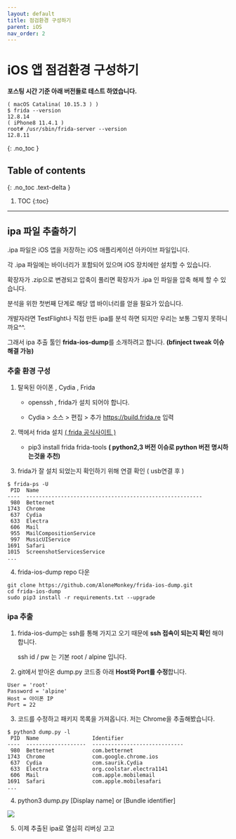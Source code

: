 ```yaml
---
layout: default
title: 점검환경 구성하기
parent: iOS
nav_order: 2
---
```


# iOS 앱 점검환경 구성하기 

**포스팅 시간 기준 아래 버전들로 테스트 하였습니다.**
```
( macOS Catalina( 10.15.3 ) )
$ frida --version 
12.8.14
( iPhone8 11.4.1 )
root# /usr/sbin/frida-server --version
12.8.11
```

{: .no_toc }

## Table of contents
{: .no_toc .text-delta }

1. TOC
{:toc}

---

## ipa 파일 추출하기

.ipa 파일은 iOS 앱을 저장하는 iOS 애플리케이션 아카이브 파일입니다. 

각 .ipa 파일에는 바이너리가 포함되어 있으며 iOS 장치에만 설치할 수 있습니다. 

확장자가 .zip으로 변경되고 압축이 풀리면 확장자가 .ipa 인 파일을 압축 해제 할 수 있습니다.

분석을 위한 첫번째 단계로 해당 앱 바이너리를 얻을 필요가 있습니다.

개발자라면 TestFlight나 직접 만든 ipa를 분석 하면 되지만 우리는 보통 그렇지 못하니까요^^.

그래서 ipa 추출 툴인 **frida-ios-dump**를 소개하려고 합니다. **(bfinject tweak 이슈 해결 가능)**

### 추출 환경 구성

1) 탈옥된 아이폰 , Cydia , Frida

    - openssh , frida가 설치 되어야 합니다.

    - Cydia > 소스 > 편집 > 추가 https://build.frida.re 입력

2) 맥에서 frida 설치 [( frida 공식사이트 )](https://frida.re)

    - pip3 install frida frida-tools **( python2,3 버전 이슈로 python 버전 명시하는것을 추천)**

3) frida가 잘 설치 되었는지 확인하기 위해 연결 확인 ( usb연결 후 )

```
$ frida-ps -U
 PID  Name
----  --------------------------------------------------------
 980  Betternet
1743  Chrome
 637  Cydia
 633  Electra
 606  Mail
 955  MailCompositionService
 997  MusicUIService
1691  Safari
1015  ScreenshotServicesService
...
```

4) frida-ios-dump repo 다운

```
git clone https://github.com/AloneMonkey/frida-ios-dump.git
cd frida-ios-dump
sudo pip3 install -r requirements.txt --upgrade
```

### ipa 추출

1) frida-ios-dump는 ssh를 통해 가지고 오기 때문에 **ssh 접속이 되는지 확인** 해야 합니다.

   ssh id / pw 는 기본 root / alpine 입니다.

2) git에서 받아온 dump.py 코드중 아래 **Host와 Port를 수정**합니다.

``` 
User = 'root'
Password = 'alpine'
Host = 아이폰 IP
Port = 22
```

3) 코드를 수정하고 패키지 목록을 가져옵니다. 저는 Chrome을 추출해봤습니다. 
```
$ python3 dump.py -l
 PID  Name                 Identifier
----  -------------------  -----------------------------
 980  Betternet            com.betternet
1743  Chrome               com.google.chrome.ios
 637  Cydia                com.saurik.Cydia
 633  Electra              org.coolstar.electra1141
 606  Mail                 com.apple.mobilemail
1691  Safari               com.apple.mobilesafari
...
```

4) python3 dump.py [Display name] or [Bundle identifier]

<img src='{{ "/assets/images/ios/dump_ipa.png" | absolute_url }}'>

5) 이제 추출된 ipa로 열심히 리버싱 고고